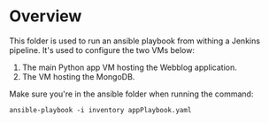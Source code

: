 # Overview

This folder is used to run an ansible playbook from withing a Jenkins pipeline. It's used to configure the two VMs below:
1. The main Python app VM hosting the Webblog application. 
2. The VM hosting the MongoDB.

Make sure you're in the ansible folder when running the command:
```shell
ansible-playbook -i inventory appPlaybook.yaml
```